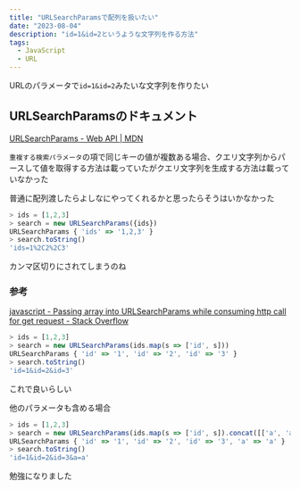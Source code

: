 ```yaml
---
title: "URLSearchParamsで配列を扱いたい"
date: "2023-08-04"
description: "id=1&id=2というような文字列を作る方法"
tags:
  - JavaScript
  - URL
---
```


URLのパラメータで`id=1&id=2`みたいな文字列を作りたい

## URLSearchParamsのドキュメント

[URLSearchParams - Web API | MDN](https://developer.mozilla.org/ja/docs/Web/API/URLSearchParams)

`重複する検索パラメータ`の項で同じキーの値が複数ある場合、クエリ文字列からパースして値を取得する方法は載っていたがクエリ文字列を生成する方法は載っていなかった

普通に配列渡したらよしなにやってくれるかと思ったらそうはいかなかった

```javascript
> ids = [1,2,3]
> search = new URLSearchParams({ids})
URLSearchParams { 'ids' => '1,2,3' }
> search.toString()
'ids=1%2C2%2C3'
```

カンマ区切りにされてしまうのね

### 参考

[javascript - Passing array into URLSearchParams while consuming http call for get request - Stack Overflow](https://stackoverflow.com/questions/38797509/passing-array-into-urlsearchparams-while-consuming-http-call-for-get-request)

```javascript
> ids = [1,2,3]
> search = new URLSearchParams(ids.map(s => ['id', s]))
URLSearchParams { 'id' => '1', 'id' => '2', 'id' => '3' }
> search.toString()
'id=1&id=2&id=3'
```

これで良いらしい

他のパラメータも含める場合

```javascript
> ids = [1,2,3]
> search = new URLSearchParams(ids.map(s => ['id', s]).concat([['a', 'a']]))
URLSearchParams { 'id' => '1', 'id' => '2', 'id' => '3', 'a' => 'a' }
> search.toString()
'id=1&id=2&id=3&a=a'
```

勉強になりました
